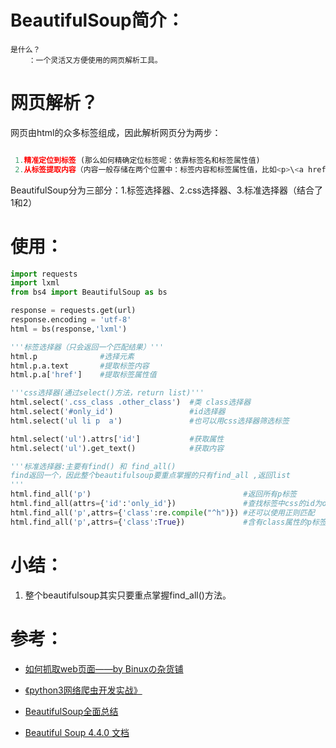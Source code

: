 # BeautifulSoup简介：
    是什么？
        ：一个灵活又方便使用的网页解析工具。

# 网页解析？
网页由html的众多标签组成，因此解析网页分为两步：
```python

 1.精准定位到标签 (那么如何精确定位标签呢：依靠标签名和标签属性值)
 2.从标签提取内容（内容一般存储在两个位置中：标签内容和标签属性值，比如<p>\<a href="www.douban.com">豆瓣电影</a></p>） 
```
BeautifulSoup分为三部分：1.标签选择器、2.css选择器、3.标准选择器（结合了1和2）




# 使用：
```python {.line-numbers}
import requests
import lxml
from bs4 import BeautifulSoup as bs

response = requests.get(url)
response.encoding = 'utf-8'
html = bs(response,'lxml')

'''标签选择器（只会返回一个匹配结果）'''
html.p              #选择元素
html.p.a.text       #提取标签内容
html.p.a['href']    #提取标签属性值

'''css选择器(通过select()方法，return list)'''
html.select('.css_class .other_class')  #类 class选择器
html.select('#only_id')                 #id选择器
html.select('ul li p  a')               #也可以用css选择器筛选标签

html.select('ul').attrs['id']           #获取属性
html.select('ul').get_text()            #获取内容

'''标准选择器:主要有find() 和 find_all()
find返回一个，因此整个beautifulsoup要重点掌握的只有find_all ,返回list
'''
html.find_all('p')                                  #返回所有p标签
html.find_all(attrs={'id':'only_id'})               #查找标签中css的id为only_id的标签
html.find_all('p',attrs={'class':re.compile("^h")}) #还可以使用正则匹配
html.find_all('p',attrs={'class':True})             #含有class属性的p标签即可
```

# 小结：
1. 整个beautifulsoup其实只要重点掌握find_all()方法。
    

# 参考：
* [如何抓取web页面——by Binuxの杂货铺](https://binux.blog/2013/09/howto-crawl-web/)
* [《python3网络爬虫开发实战》](https://germey.gitbooks.io/python3webspider/4.2-BeautifulSoup%E7%9A%84%E4%BD%BF%E7%94%A8.html)
* [BeautifulSoup全面总结](https://zhuanlan.zhihu.com/p/35354532) 

* [Beautiful Soup 4.4.0 文档](https://beautifulsoup.readthedocs.io/zh_CN/v4.4.0/)